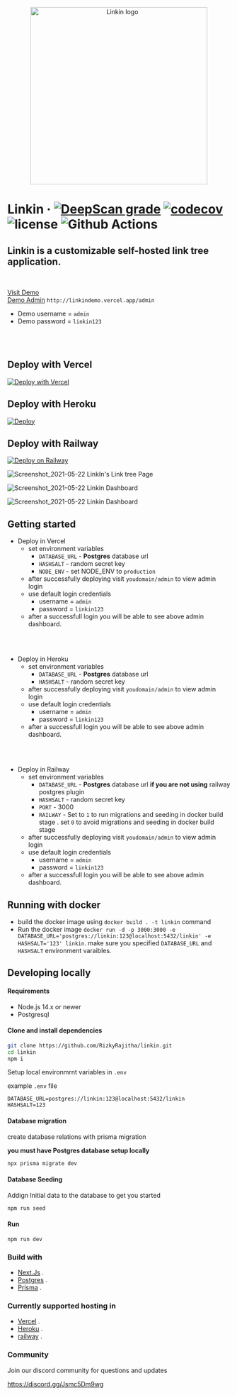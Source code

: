 <p align="center">
  <img width="400" height="400" alt="Linkin logo" src="https://user-images.githubusercontent.com/38534289/119221855-0522c380-bb0f-11eb-8fee-c335fd0ff67c.png">
</p>

# Linkin &middot; [![DeepScan grade](https://deepscan.io/api/teams/14086/projects/17178/branches/386441/badge/grade.svg)](https://deepscan.io/dashboard#view=project&tid=14086&pid=17178&bid=386441) [![codecov](https://codecov.io/gh/RizkyRajitha/linkin/branch/master/graph/badge.svg?token=DPE3YVUYUW)](https://codecov.io/gh/RizkyRajitha/linkin) ![license](https://img.shields.io/github/license/rizkyrajitha/linkin??style=plastic) ![Github Actions](https://github.com/rizkyrajitha/linkin/workflows/Code-Coverage/badge.svg)

## Linkin is a customizable self-hosted link tree application.

<br>

[Visit Demo](http://linkindemo.vercel.app/)
<br>
[Demo Admin](http://linkindemo.vercel.app/admin)
`http://linkindemo.vercel.app/admin`
<br>

- Demo username = `admin`
- Demo password = `linkin123`

<br>
<br>

## Deploy with Vercel

[![Deploy with Vercel](https://vercel.com/button)](https://vercel.com/new/git/external?repository-url=https%3A%2F%2Fgithub.com%2FRizkyRajitha%2Flinkin&env=DATABASE_URL,HASHSALT,NODE_ENV&demo-title=Linkin&demo-description=Linkin%20is%20a%20customizable%20self%20hosted%20link%20tree%application%20%2C%20And%20we%20are%20ready%20to%20roll)

## Deploy with Heroku

[![Deploy](https://www.herokucdn.com/deploy/button.svg)](https://heroku.com/deploy?template=https://github.com/RizkyRajitha/linkin)

## Deploy with Railway

[![Deploy on Railway](https://railway.app/button.svg)](https://railway.app/new/template?template=https%3A%2F%2Fgithub.com%2FRizkyRajitha%2Flinkin%2F&plugins=postgresql&envs=RAILWAY%2CHASHSALT%2CPORT&RAILWAYDefault=1&HASHSALTDefault=124&PORTDefault=3000)

![Screenshot_2021-05-22 LinkIn's Link tree Page](https://user-images.githubusercontent.com/38534289/119221911-4ca94f80-bb0f-11eb-94ff-31f1c3a51d06.png)

![Screenshot_2021-05-22 Linkin Dashboard](https://user-images.githubusercontent.com/38534289/119221942-7d898480-bb0f-11eb-9175-5e139fa57f0a.png)

![Screenshot_2021-05-22 Linkin Dashboard](https://user-images.githubusercontent.com/38534289/119221939-7c585780-bb0f-11eb-944f-514beb5573b7.png)

## Getting started

- Deploy in Vercel
  - set environment variables
    - `DATABASE_URL` - **Postgres** database url
    - `HASHSALT` - random secret key
    - `NODE_ENV` - set NODE_ENV to `production`
  - after successfully deploying visit `youdomain/admin` to view admin login
  - use default login credentials
    - username = `admin`
    - password = `linkin123`
  - after a successfull login you will be able to see above admin dashboard.

<br>
<br>

- Deploy in Heroku
  - set environment variables
    - `DATABASE_URL` - **Postgres** database url
    - `HASHSALT` - random secret key
  - after successfully deploying visit `youdomain/admin` to view admin login
  - use default login credentials
    - username = `admin`
    - password = `linkin123`
  - after a successfull login you will be able to see above admin dashboard.
    <br>

<br>
<br>

- Deploy in Railway
  - set environment variables
    - `DATABASE_URL` - **Postgres** database url **if you are not using** railway postgres plugin 
    - `HASHSALT` - random secret key
    - `PORT` - 3000 
    - `RAILWAY` - Set to `1` to run migrations and seeding in docker build stage . set `0` to avoid  migrations and seeding in docker build stage
  - after successfully deploying visit `youdomain/admin` to view admin login
  - use default login credentials
    - username = `admin`
    - password = `linkin123`
  - after a successfull login you will be able to see above admin dashboard.
    <br>

## Running with docker

- build the docker image using `docker build . -t linkin` command
- Run the docker image `docker run -d -p 3000:3000 -e DATABASE_URL='postgres://linkin:123@localhost:5432/linkin' -e HASHSALT='123' linkin`. make sure you specified `DATABASE_URL` and `HASHSALT` environment varaibles.

## Developing locally

#### Requirements

- Node.js 14.x or newer
- Postgresql

#### Clone and install dependencies

```bash
git clone https://github.com/RizkyRajitha/linkin.git
cd linkin
npm i
```

<!-- Setup local environmrnt variables in [config.js](configs/config.js) -->

Setup local environmrnt variables in `.env`

example `.env` file

```
DATABASE_URL=postgres://linkin:123@localhost:5432/linkin
HASHSALT=123
```

#### Database migration

create database relations with prisma migration

**you must have Postgres database setup locally**

```bash
npx prisma migrate dev
```

#### Database Seeding

Addign Initial data to the database to get you started


```bash
npm run seed
```

#### Run

```
npm run dev
```

### Build with

- [Next.Js](https://nextjs.org/) .
- [Postgres](https://www.postgresql.org/) .
- [Prisma](https://www.prisma.io/) .

### Currently supported hosting in

- [Vercel](https://vercel.com/) .
- [Heroku](https://heroku.com/) .
- [railway](https://railway.app/) .

### Community

Join our discord community for questions and updates

https://discord.gg/Jsmc5Dm9wg

<!--
https://fonts.googleapis.com/css2?family=Source+Code+Pro&display=swap
https://res.cloudinary.com/dijjqfsto/image/upload/v1621257334/af1fcce7-deb9-4834-965e-4fed59ef6c08_z2l3yf.jpg
'Source Code Pro', monospace
 -->
